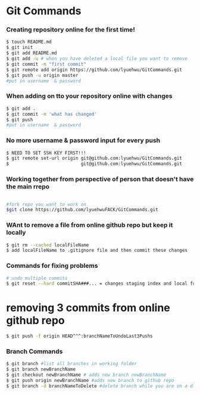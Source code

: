 # Git Commands

### Creating repository online for the <b>first time</b>!

``` sh
$ touch README.md
$ git init
$ git add README.md
$ git add -u # when you have deleted a local file you want to remove
$ git commit -m "first commit"
$ git remote add origin https://github.com/lyuehwu/GitCommands.git
$ git push -u origin master
#put in username  & password
```

### When adding on tto your repository online with changes
``` sh
$ git add .
$ git commit -m 'what has changed'
$ git push
#put in username  & password
```
### No more username & password input for every push

```sh
$ NEED TO SET SSH KEY FIRST!!!
$ git remote set-url origin git@github.com:lyuehwu/GitCommands.git
$                           git@github.com:lyuehwu/GitCommands.git

```

### Working together from perspective of person that doesn't have the main rrepo

```sh

#fork repo you want to work on
$git clone https://github.com/lyuehwuFACK/GitCommands.git
```

### WAnt to remove a file from online github repo but keep it locally

```sh
$ git rm --cached localFileName
$ add localFileName to .gitignore file and then commit these changes
```

### Commands for fixing problems

```sh
# undo multiple commits
$ git reset --hard commitSHA###... = changes staging index and local folder to match online repository commit

```
# removing 3 commits from online github repo
```sh
$ git push -f origin HEAD^^^:branchNameToUndoLast3Pushs
```
### Branch Commands
```sh
$ git branch #list all branches in working folder
$ git branch newBranchName
$ git checkout newBranchName # adds new branch newBranchName
$ git push origin newBranchName #adds new branch to github repo
$ git branch -d branchNameToDelete #delete branch while you are on a different branch
```




